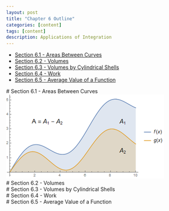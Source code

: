 ```yaml
---
layout: post
title: "Chapter 6 Outline"
categories: [content]
tags: [content]
description: Applications of Integration
---
```

* [Section 6.1 - Areas Between Curves](#s1)
* [Section 6.2 - Volumes](#s2)
* [Section 6.3 - Volumes by Cylindrical Shells](#s3)
* [Section 6.4 - Work](#s4)
* [Section 6.5 - Average Value of a Function](#s5)

<div id='s1'/>
# Section 6.1 - Areas Between Curves
<img src="6.1.01.png" alt="Diagram of the area between two curves.">

<div id='s2'/>
# Section 6.2 - Volumes

<div id='s3'/>
# Section 6.3 - Volumes by Cylindrical Shells

<div id='s4'/>
# Section 6.4 - Work

<div id='s5'/>
# Section 6.5 - Average Value of a Function
